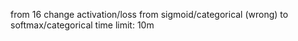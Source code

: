 from 16
change activation/loss from sigmoid/categorical (wrong) to softmax/categorical
time limit: 10m